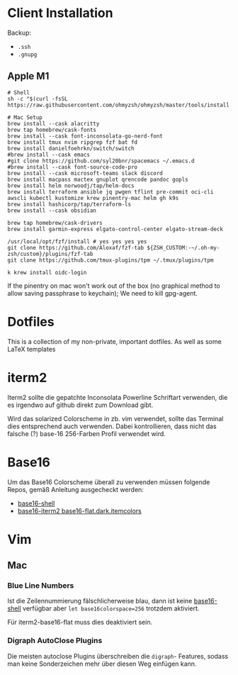 # Client Installation

Backup:
* `.ssh`
* `.gnupg`

## Apple M1
```
# Shell
sh -c "$(curl -fsSL https://raw.githubusercontent.com/ohmyzsh/ohmyzsh/master/tools/install.sh)"

# Mac Setup
brew install --cask alacritty
brew tap homebrew/cask-fonts
brew install --cask font-inconsolata-go-nerd-font
brew install tmux nvim ripgrep fzf bat fd
brew install danielfoehrkn/switch/switch
#brew install --cask emacs
#git clone https://github.com/syl20bnr/spacemacs ~/.emacs.d
#brew install --cask font-source-code-pro
brew install --cask microsoft-teams slack discord
brew install macpass mactex gnuplot qrencode pandoc gopls
brew install helm norwoodj/tap/helm-docs
brew install terraform ansible jq pwgen tflint pre-commit oci-cli awscli kubectl kustomize krew pinentry-mac helm gh k9s
brew install hashicorp/tap/terraform-ls
brew install --cask obsidian

brew tap homebrew/cask-drivers
brew install garmin-express elgato-control-center elgato-stream-deck

/usr/local/opt/fzf/install # yes yes yes yes
git clone https://github.com/Aloxaf/fzf-tab ${ZSH_CUSTOM:-~/.oh-my-zsh/custom}/plugins/fzf-tab
git clone https://github.com/tmux-plugins/tpm ~/.tmux/plugins/tpm

k krew install oidc-login
```

If the pinentry on mac won't work out of the box (no graphical method to allow
saving passphrase to keychain); We need to kill gpg-agent.

# Dotfiles
This is a collection of my non-private, important dotfiles. As well as some
LaTeX templates
# iterm2
Iterm2 sollte die gepatchte Inconsolata Powerline Schriftart verwenden, die es
irgendwo auf github direkt zum Download gibt.

Wird das solarized Colorscheme in zb. vim verwendet, sollte das Terminal
dies entsprechend auch verwenden. Dabei kontrollieren, dass nicht das
falsche (?) base-16 256-Farben Profil verwendet wird.

# Base16
Um das Base16 Colorscheme überall zu verwenden müssen folgende Repos, gemäß
Anleitung ausgecheckt werden:
* [base16-shell](https://github.com/chriskempson/base16-shell)
* [base16-iterm2 base16-flat.dark.itemcolors](https://github.com/chriskempson/base16-iterm2)

# Vim
## Mac
### Blue Line Numbers
Ist die Zeilennummierung fälschlicherweise blau, dann ist keine
[base16-shell](https://github.com/chriskempson/base16-vim#blue-line-numbers)
verfügbar aber `let base16colorspace=256` trotzdem aktiviert.

Für iterm2-base16-flat muss dies deaktiviert sein.

### Digraph AutoClose Plugins
Die meisten autoclose Plugins überschreiben die `digraph`-<BS> Features, sodass
man keine Sonderzeichen mehr über diesen Weg einfügen kann.


